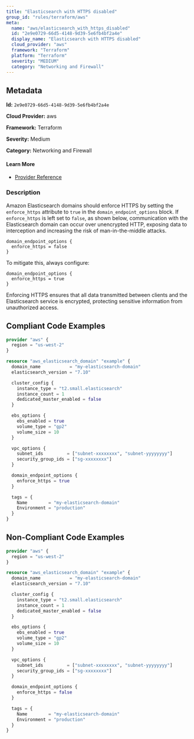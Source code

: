 ```yaml
---
title: "Elasticsearch with HTTPS disabled"
group_id: "rules/terraform/aws"
meta:
  name: "aws/elasticsearch_with_https_disabled"
  id: "2e9e0729-66d5-4148-9d39-5e6fb4bf2a4e"
  display_name: "Elasticsearch with HTTPS disabled"
  cloud_provider: "aws"
  framework: "Terraform"
  platform: "Terraform"
  severity: "MEDIUM"
  category: "Networking and Firewall"
---
```

## Metadata

**Id:** `2e9e0729-66d5-4148-9d39-5e6fb4bf2a4e`

**Cloud Provider:** aws

**Framework:** Terraform

**Severity:** Medium

**Category:** Networking and Firewall

#### Learn More

 - [Provider Reference](https://registry.terraform.io/providers/hashicorp/aws/latest/docs/resources/elasticsearch_domain#enforce_https)

### Description

 Amazon Elasticsearch domains should enforce HTTPS by setting the `enforce_https` attribute to `true` in the `domain_endpoint_options` block. If `enforce_https` is left set to `false`, as shown below, communication with the Elasticsearch domain can occur over unencrypted HTTP, exposing data to interception and increasing the risk of man-in-the-middle attacks.

```
domain_endpoint_options {
  enforce_https = false
}
```

To mitigate this, always configure:

```
domain_endpoint_options {
  enforce_https = true
}
```

Enforcing HTTPS ensures that all data transmitted between clients and the Elasticsearch service is encrypted, protecting sensitive information from unauthorized access.


## Compliant Code Examples
```terraform
provider "aws" {
  region = "us-west-2"
}

resource "aws_elasticsearch_domain" "example" {
  domain_name           = "my-elasticsearch-domain"
  elasticsearch_version = "7.10"

  cluster_config {
    instance_type = "t2.small.elasticsearch"
    instance_count = 1
    dedicated_master_enabled = false
  }

  ebs_options {
    ebs_enabled = true
    volume_type = "gp2"
    volume_size = 10
  }

  vpc_options {
    subnet_ids         = ["subnet-xxxxxxxx", "subnet-yyyyyyyy"]
    security_group_ids = ["sg-xxxxxxxx"]
  }

  domain_endpoint_options {
    enforce_https = true
  }

  tags = {
    Name        = "my-elasticsearch-domain"
    Environment = "production"
  }
}

```
## Non-Compliant Code Examples
```terraform
provider "aws" {
  region = "us-west-2"
}

resource "aws_elasticsearch_domain" "example" {
  domain_name           = "my-elasticsearch-domain"
  elasticsearch_version = "7.10"

  cluster_config {
    instance_type = "t2.small.elasticsearch"
    instance_count = 1
    dedicated_master_enabled = false
  }

  ebs_options {
    ebs_enabled = true
    volume_type = "gp2"
    volume_size = 10
  }

  vpc_options {
    subnet_ids         = ["subnet-xxxxxxxx", "subnet-yyyyyyyy"]
    security_group_ids = ["sg-xxxxxxxx"]
  }

  domain_endpoint_options {
    enforce_https = false
  }

  tags = {
    Name        = "my-elasticsearch-domain"
    Environment = "production"
  }
}

```